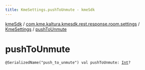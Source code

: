 ```yaml
---
title: KmeSettings.pushToUnmute - kmeSdk
---
```


[kmeSdk](../../index.html) / [com.kme.kaltura.kmesdk.rest.response.room.settings](../index.html) / [KmeSettings](index.html) / [pushToUnmute](./push-to-unmute.html)

# pushToUnmute

`@SerializedName("push_to_unmute") val pushToUnmute: `[`Int`](https://kotlinlang.org/api/latest/jvm/stdlib/kotlin/-int/index.html)`?`